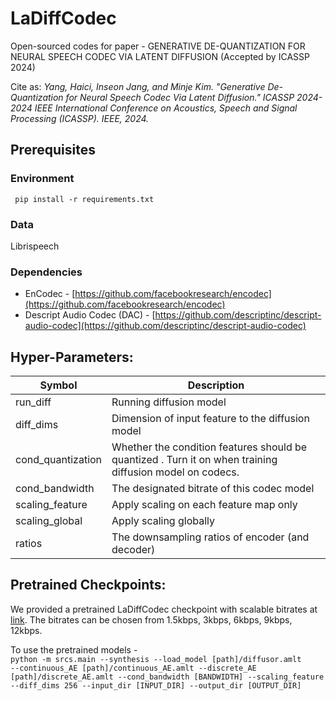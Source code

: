 # LaDiffCodec
Open-sourced codes for paper - GENERATIVE DE-QUANTIZATION FOR NEURAL SPEECH CODEC VIA LATENT DIFFUSION (Accepted by ICASSP 2024)

Cite as: <i>Yang, Haici, Inseon Jang, and Minje Kim. "Generative De-Quantization for Neural Speech Codec Via Latent Diffusion." ICASSP 2024-2024 IEEE International Conference on Acoustics, Speech and Signal Processing (ICASSP). IEEE, 2024.</i>
## Prerequisites
### Environment
<code> pip install -r requirements.txt </code>
### Data
Librispeech
### Dependencies
- EnCodec - [https://github.com/facebookresearch/encodec](https://github.com/facebookresearch/encodec)
- Descript Audio Codec (DAC) - [https://github.com/descriptinc/descript-audio-codec](https://github.com/descriptinc/descript-audio-codec)

##  Hyper-Parameters:

| Symbol | Description |
| --- | ----------- |
| run_diff          |  Running diffusion model|
| diff_dims          | Dimension of input feature to the diffusion model |
| cond_quantization          | Whether the condition features should be quantized . Turn it on when training diffusion model on codecs.|
| cond_bandwidth          | The designated bitrate of this codec model |
| scaling_feature                 | Apply scaling on each feature map only |
| scaling_global               |  Apply scaling globally |
| ratios   | The downsampling ratios of encoder (and decoder)  | 

## Pretrained Checkpoints:

We provided a pretrained LaDiffCodec checkpoint with scalable bitrates at [link](https://indiana-my.sharepoint.com/:f:/g/personal/hy17_iu_edu/Eo9tTiag-u9JtkswVUr5wWIBKrA6hyEJx-TTF2USOGsSVQ?e=MDPijk). The bitrates can be chosen from 1.5kbps, 3kbps, 6kbps, 9kbps, 12kbps.

To use the pretrained models -   
<code>python -m srcs.main --synthesis --load_model [path]/diffusor.amlt --continuous_AE [path]/continuous_AE.amlt  --discrete_AE [path]/discrete_AE.amlt --cond_bandwidth [BANDWIDTH] --scaling_feature --diff_dims 256 --input_dir [INPUT_DIR] --output_dir [OUTPUT_DIR]  </code>
